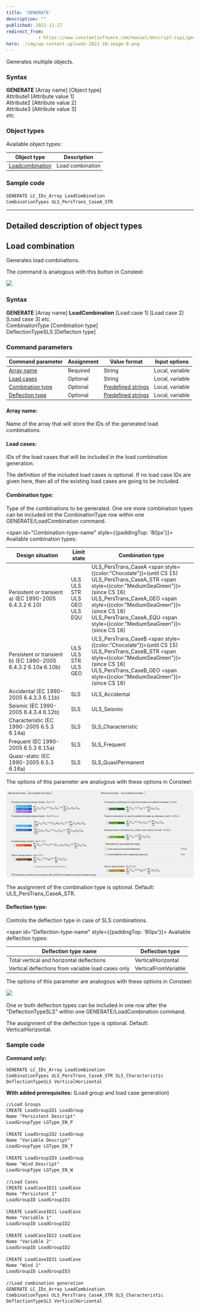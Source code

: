 ```yaml
---
title: 'GENERATE'
description: ""
published: 2021-11-17
redirect_from: 
            - https://www.consteelsoftware.com/manual/descript-cspi/generate/
hero: ./img/wp-content-uploads-2021-10-image-8.png
---
```


Generates multiple objects.

### Syntax

**GENERATE** [Array name] [Object type]  
Attribute1 [Attribute value 1]  
Attribute2 [Attribute value 2]  
Attribute3 [Attribute value 3]  
_etc._

### Object types

Available object types:

| **Object type**                      | **Description**  |
| ------------------------------------ | ---------------- |
| [Loadcombination](#load-combination) | Load combination |

### Sample code

```
GENERATE LC_IDs_Array LoadCombination
CombinationTypes ULS_PersTrans_CaseA_STR
```
---
## Detailed description of object types

## Load combination

Generates load combinations.

The command is analogous with this button in Consteel:

[![](https://consteelsoftware.com/wp-content/uploads/2021/10/image-8.png)](./img/wp-content-uploads-2021-10-image-8.png)

### Syntax

**GENERATE** [Array name] **LoadCombination** [Load case 1] [Load case 2] [Load case 3] _etc._  
CombinationType [Combination type]  
DeflectionTypeSLS [Deflection type]  

### Command parameters

| **Command parameter**                 | **Assignment** | **Value format**                             | **Input options** |
| ------------------------------------- | -------------- | -------------------------------------------- | ----------------- |
| [Array name](#array-name)             | Required       | String                                       | Local, variable   |
| [Load cases](#load-cases)             | Optional       | String                                       | Local, variable   |
| [Combination type](#combination-type) | Optional       | [Predefined strings](#Combination-type-name) | Local, variable   |
| [Deflection type](#deflection-type)   | Optional       | [Predefined strings](#Deflection-type-name)  | Local, variable   |

#### Array name:
Name of the array that will store the IDs of the generated load combinations.

#### Load cases:
IDs of the load cases that will be included in the load combination generation.

The definition of the included load cases is optional. If no load case IDs are given here, then all of the existing load cases are going to be included.

#### Combination type:
Type of the combinations to be generated. One ore more combination types can be included int the CombinationType row within one GENERATE/LoadCombination command.

<span id="Combination-type-name" style={{paddingTop: '80px'}}> Available combination types: </span>
<div style={{paddingBottom: '20px'}}> </div>

| **Design situation**                                             | **Limit state**  | **Combination type**                                            |
| --------------------------------------------------------------------- | ------------ | ----------------------------------------------------------------------------------- |
| Persistent or transient a) (EC 1990-2005 6.4.3.2 6.10)            |    ULS <br /> ULS STR <br /> ULS GEO <br /> ULS EQU | ULS_PersTrans_CaseA <span style={{color:"Chocolate"}}>(until CS 15)</span> <br /> ULS_PersTrans_CaseA_STR <span style={{color:"MediumSeaGreen"}}>(since CS 16)</span> <br /> ULS_PersTrans_CaseA_GEO <span style={{color:"MediumSeaGreen"}}>(since CS 16)</span> <br /> ULS_PersTrans_CaseA_EQU <span style={{color:"MediumSeaGreen"}}>(since CS 16)</span> |
| Persistent or transient b) (EC 1990-2005 6.4.3.2 6.10a 6.10b)     |   ULS <br /> ULS STR <br /> ULS GEO       | ULS_PersTrans_CaseB <span style={{color:"Chocolate"}}>(until CS 15)</span> <br /> ULS_PersTrans_CaseB_STR <span style={{color:"MediumSeaGreen"}}>(since CS 16)</span> <br /> ULS_PersTrans_CaseB_GEO <span style={{color:"MediumSeaGreen"}}>(since CS 16)</span> |
| Accidental (EC 1990-2005 6.4.3.3 6.11b)                           |   SLS      | ULS_Accidental                                |
| Seismic (EC 1990-2005 6.4.3.4 6.12b)                              |   SLS      | ULS_Seismic                                   |
| Characteristic (EC 1990-2005 6.5.3 6.14a)                         |   SLS      | SLS_Characteristic                            |
| Frequent (EC 1990-2005 6.5.3 6.15a)                               |   SLS      | SLS_Frequent                                  |
| Quasi-static (EC 1990-2005 6.5.3 6.16a)                           |   SLS      | SLS_QuasiPermanent                            |
    
The options of this parameter are analogous with these options in Consteel:

[![](./img/wp-content-uploads-2021-11-Kepernyokep-2022-11-30-150738-1024x476.png)](https://consteelsoftware.com/wp-content/uploads/2021/11/Kepernyokep-2022-11-30-150738.png)

The assignment of the combination type is optional. Default: ULS_PersTrans_CaseA_STR.

#### Deflection type:
Controls the deflection type in case of SLS combinations.

<span id="Deflection-type-name" style={{paddingTop: '80px'}}> Available deflection types: </span>
<div style={{paddingBottom: '20px'}}> </div>

| **Deflection type name**                           | **Deflection type**  |
| -------------------------------------------------- | -------------------- |
| Total vertical and horizontal deflections          | VerticalHorizontal   |
| Vertical deflections from variable load cases only | VerticalFromVariable |

The options of this parameter are analogous with these options in Consteel:

[![](https://consteelsoftware.com/wp-content/uploads/2021/08/image-75.png)](./img/wp-content-uploads-2021-08-image-75.png)

One or both deflection types can be included in one row after the "DeflectionTypeSLS" within one GENERATE/LoadCombination command.

The assignment of the deflection type is optional. Default: VerticalHorizontal.

### Sample code

**Command only:**

```
GENERATE LC_IDs_Array LoadCombination
CombinationTypes ULS_PersTrans_CaseA_STR SLS_Characteristic
DeflectionTypeSLS VerticalHorizontal
```

**With added prerequisites:** (Load group and load case generation)

```
//Load Groups
CREATE LoadGroupID1 LoadGroup
Name "Persistent Descript"
LoadGroupType LGType_EN_P

CREATE LoadGroupID2 LoadGroup
Name "Variable Descript"
LoadGroupType LGType_EN_T

CREATE LoadGroupID3 LoadGroup
Name "Wind Descript"
LoadGroupType LGType_EN_W

//Load Cases
CREATE LoadCaseID11 LoadCase
Name "Persistent 1"
LoadGroupID LoadGroupID1

CREATE LoadCaseID21 LoadCase
Name "Variable 1"
LoadGroupID LoadGroupID2

CREATE LoadCaseID22 LoadCase
Name "Variable 2"
LoadGroupID LoadGroupID2

CREATE LoadCaseID31 LoadCase
Name "Wind 1"
LoadGroupID LoadGroupID3

//Load combination generation
GENERATE LC_IDs_Array LoadCombination
CombinationTypes ULS_PersTrans_CaseA_STR SLS_Characteristic
DeflectionTypeSLS VerticalHorizontal
```
